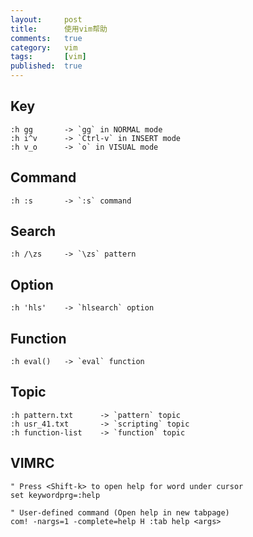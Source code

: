 ```yaml
---
layout:     post
title:      使用vim帮助
comments:   true
category:   vim
tags:       [vim]
published:  true
---
```


## Key

    :h gg       -> `gg` in NORMAL mode
    :h i^v      -> `Ctrl-v` in INSERT mode
    :h v_o      -> `o` in VISUAL mode

## Command

    :h :s       -> `:s` command

## Search

    :h /\zs     -> `\zs` pattern

## Option

    :h 'hls'    -> `hlsearch` option

## Function

    :h eval()   -> `eval` function

## Topic

    :h pattern.txt      -> `pattern` topic
    :h usr_41.txt       -> `scripting` topic
    :h function-list    -> `function` topic

## VIMRC

    " Press <Shift-k> to open help for word under cursor
    set keywordprg=:help

    " User-defined command (Open help in new tabpage)
    com! -nargs=1 -complete=help H :tab help <args>
